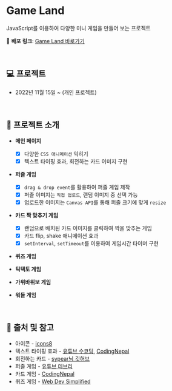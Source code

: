 # Game Land

JavaScript를 이용하여 다양한 미니 게임을 만들어 보는 프로젝트

🚀 **배포 링크**: [Game Land 바로가기](https://rigood.github.io/game-land)

<br>

## 💻 프로젝트

- 2022년 11월 15일 ~ (개인 프로젝트)

<br>

## 📌 프로젝트 소개

- **메인 페이지**

  - [x] 다양한 `CSS 애니메이션` 익히기
  - [x] 텍스트 타이핑 효과, 회전하는 카드 이미지 구현

- **퍼즐 게임**

  - [x] `drag & drop event`를 활용하여 퍼즐 게임 제작
  - [x] 퍼즐 이미지는 `직접 업로드`, 랜덤 이미지 중 선택 가능
  - [x] 업로드한 이미지는 `Canvas API`를 통해 퍼즐 크기에 맞게 `resize`

- **카드 짝 맞추기 게임**

  - [x] 랜덤으로 배치된 카드 이미지를 클릭하여 짝을 맞추는 게임
  - [x] 카드 flip, shake 애니메이션 효과
  - [x] `setInterval`, `setTimeout`를 이용하여 게임시간 타이머 구현

- **퀴즈 게임**
- **틱택토 게임**
- **가위바위보 게임**
- **워들 게임**

<br>

## 📃 출처 및 참고

- 아이콘 - [icons8](https://icons8.com/)
- 텍스트 타이핑 효과 - [유튜브 수코딩](https://youtu.be/xCZJkPy1WB8), [CodingNepal](https://youtu.be/m0o0QNpY9-0)
- 회전하는 카드 - [sypear님 깃허브](https://github.com/sypear/rotating-menu-board)
- 퍼즐 게임 - [유튜브 데브리](https://youtu.be/iTBZdg7tg-w)
- 카드 게임 - [CodingNepal](https://www.youtube.com/watch?v=DABkhfsBAWw)
- 퀴즈 게임 - [Web Dev Simplified](https://youtu.be/riDzcEQbX6k)
